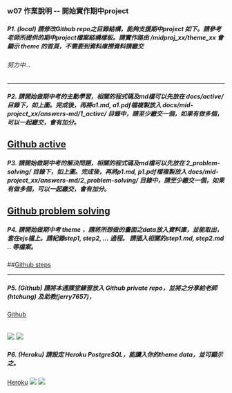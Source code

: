 ### w07 作業說明 -- 開始實作期中project
##### P1. (local) 請修改Github repo之目錄結構，能夠支援期中project 如下。請參考老師所提供的期中project檔案結構樣板。請實作路由 /midproj_xx/theme_xx  會顯示 theme 的首頁，不需要到資料庫撈資料請繳交

###### 努力中...
---
##### P2. 請開始做期中考的主動學習，相關的程式碼及md檔可以先放在 docs/active/ 目錄下，如上圖。完成後，再將a1.md, a1.pdf檔複製放入 docs/mid-project_xx/answers-md/1_active/ 目錄中，請至少繳交一個，如果有做多個，可以一起繳交，會有加分。
[Github active](https://github.com/asz18369/asz18369-1101-db-midproj-209410140/tree/main/docs/midproj_40/answers-md/1_active)
---
##### P3. 請開始做期中考的解決問題，相關的程式碼及md檔可以先放在 2_problem-solving/ 目錄下，如上圖。完成後，再將p1.md, p1.pdf檔複製放入 docs/mid-project_xx/answers-md/2_problem-solving/  目錄中，請至少繳交一個，如果有做多個，可以一起繳交，會有加分。
[Github problem solving](https://github.com/asz18369/asz18369-1101-db-midproj-209410140/tree/main/docs/midproj_40/answers-md/2_problem-solving)
---
##### P4. 請開始做期中考 theme ，請將所想做的畫面之data放入資料庫，並能取出，套在ejs檔上。請紀錄step1, step2, ... 過程。  請插入相關的step1.md, step2.md .. 等檔案。
##[Github steps](https://github.com/asz18369/asz18369-1101-db-midproj-209410140/tree/main/docs/midproj_40/answers-md/3_implement-steps)

---
##### P5. (Github) 請將本週課堂練習放入 Github private repo，並將之分享給老師(htchung) 及助教(jerry7657)，
[Github](https://github.com/asz18369/asz18369-1101-db-midproj-209410140)

![](https://i.imgur.com/GqUaYM5.png)
![](https://i.imgur.com/l6lAKG5.png)
---
##### P6. (Heroku) 請設定 Heroku PostgreSQL，能讀入你的theme data，並可顯示之。
[Heroku](https://db-midproj-209410140-1101.herokuapp.com/)
![](https://i.imgur.com/MOOPdWY.jpg)
![](https://i.imgur.com/67JP9KI.png)